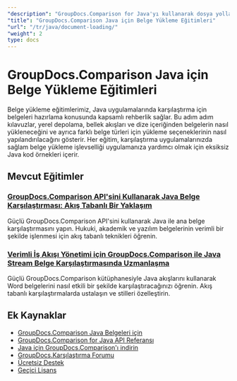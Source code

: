 ```yaml
---
"description": "GroupDocs.Comparison for Java'yı kullanarak dosya yolları, akışlar ve dizeler gibi çeşitli kaynaklardan belgelerin nasıl yükleneceğini öğrenin."
"title": "GroupDocs.Comparison Java için Belge Yükleme Eğitimleri"
"url": "/tr/java/document-loading/"
"weight": 2
type: docs
---
```

# GroupDocs.Comparison Java için Belge Yükleme Eğitimleri

Belge yükleme eğitimlerimiz, Java uygulamalarında karşılaştırma için belgeleri hazırlama konusunda kapsamlı rehberlik sağlar. Bu adım adım kılavuzlar, yerel depolama, bellek akışları ve dize içeriğinden belgelerin nasıl yükleneceğini ve ayrıca farklı belge türleri için yükleme seçeneklerinin nasıl yapılandırılacağını gösterir. Her eğitim, karşılaştırma uygulamalarınızda sağlam belge yükleme işlevselliği uygulamanıza yardımcı olmak için eksiksiz Java kod örnekleri içerir.

## Mevcut Eğitimler

### [GroupDocs.Comparison API'sini Kullanarak Java Belge Karşılaştırması: Akış Tabanlı Bir Yaklaşım](./java-groupdocs-comparison-api-stream-document-compare/)
Güçlü GroupDocs.Comparison API'sini kullanarak Java ile ana belge karşılaştırmasını yapın. Hukuki, akademik ve yazılım belgelerinin verimli bir şekilde işlenmesi için akış tabanlı teknikleri öğrenin.

### [Verimli İş Akışı Yönetimi için GroupDocs.Comparison ile Java Stream Belge Karşılaştırmasında Uzmanlaşma](./java-stream-comparison-groupdocs-comparison/)
Güçlü GroupDocs.Comparison kütüphanesiyle Java akışlarını kullanarak Word belgelerini nasıl etkili bir şekilde karşılaştıracağınızı öğrenin. Akış tabanlı karşılaştırmalarda ustalaşın ve stilleri özelleştirin.

## Ek Kaynaklar

- [GroupDocs.Comparison Java Belgeleri için](https://docs.groupdocs.com/comparison/java/)
- [GroupDocs.Comparison for Java API Referansı](https://reference.groupdocs.com/comparison/java/)
- [Java için GroupDocs.Comparison'ı indirin](https://releases.groupdocs.com/comparison/java/)
- [GroupDocs.Karşılaştırma Forumu](https://forum.groupdocs.com/c/comparison)
- [Ücretsiz Destek](https://forum.groupdocs.com/)
- [Geçici Lisans](https://purchase.groupdocs.com/temporary-license/)